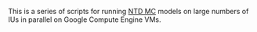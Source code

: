 This is a series of scripts for running [NTD MC](https://github.com/ntd-modelling-consortium) models on large numbers of IUs in parallel on Google Compute Engine VMs.

